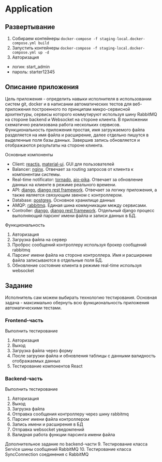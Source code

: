 # Application

## Развертывание
1. Собираем контейнеры
`docker-compose -f staging-local.docker-compose.yml build`
2. Запустить контейнеры 
`docker-compose -f staging-local.docker-compose.yml up -d`
3. Авторизация
- логин: start_admin
- пароль: starter12345


## Описание приложения 

Цель приложения - определить навыки исполнителя в использовании систем git, docker и в написании автоматических тестов 
для веб-приложения построенного по принципам микро-сервисной архитектуры, сервисы которого коммутируют используя шину RabbitMQ на стороне backend и Websocket 
на стороне клиента. В приложении схематично реализована работа нескольких сервисов. Функциональность приложения простая, имя загружаемого файла 
разделяется на имя файла и расширение, далее отдельно пишутся в выделенные поля базы данных. Завершив запись обновляется и отображаются результаты на стороне клиента.

Основные компоненты

- Client: [reactjs](https://ru.reactjs.org/), [material-ui](https://material-ui.com/ru/). GUI для пользователей
- Balancer: [nginx](https://nginx.org/ru/). Отвечает за routing запросов от клиента к компонентам системы.
- Real-time notificator: [tornado](https://www.tornadoweb.org/en/stable/), [aio-pika](https://aio-pika.readthedocs.io/en/latest/). Отвечает за обновление данных на клиенте в режиме реального времени.
- API: [django](https://www.djangoproject.com/), [django rest framework](https://www.django-rest-framework.org/). Отвечает за логику приложения, а также является связующим звеном с контроллером.
- Database: [postgres](https://www.postgresql.org/). Основное хранилище данных
- AMQP: [rabbitmq](https://www.rabbitmq.com/). Единая шина коммуникации между сервисами.
- Controller: [django](https://www.djangoproject.com/), [django rest framework](https://www.django-rest-framework.org/).  Отдельный django процесс выполняющий парсинг имени файла и записи данных в БД.

Функциональность

1. Авторизация 
2. Загрузка файла на сервер
3. Проброс сообщений контроллеру используя брокер сообщений rabbitmq 
4. Парсинг имени файла на стороне контроллера. Имя и расширение файла записываются в отдельные поля БД.
5. Обновление состояние клиента в режиме real-time используя websocket

## Задание

Исполнитель сам можем выбирать технологию тестирования. 
Основная задача - максимально обернуть всю функциональность приложения автоматическими тестами.

### Frontend-часть
Выполнить тестирование

1. Авторизация 
2. Выход 
3. Загрузка файла через форму
4. После загрузки файла и обновления таблицы с данными валидность отображаемых данных
5. Тестирование компонентов React

### Backend-часть
Выполнить тестирование

1. Авторизация 
2. Выход 
3. Загрузка файла
4. Отправка сообщения контроллеру через шину rabbitmq
5. Парсинг имени файла контроллером 
6. Запись имени и расширения в БД
7. Отправка websocket уведомлений
8. Валидная работа функции парсинга имени файла

Дополнительное задание по backend-части
9. Тестирование класса Service шины сообщений RabbitMQ
10. Тестирование класса SyncConnection соединения с RabbitMQ

